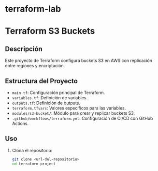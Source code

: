 # terraform-lab

# Terraform S3 Buckets
## Descripción
Este proyecto de Terraform configura buckets S3 en AWS con replicación entre regiones y encriptación.

## Estructura del Proyecto

- `main.tf`: Configuración principal de Terraform.
- `variables.tf`: Definición de variables.
- `outputs.tf`: Definición de outputs.
- `terraform.tfvars`: Valores específicos para las variables.
- `modules/s3-bucket/`: Módulo para crear y replicar buckets S3.
- `.github/workflows/terraform.yml`: Configuración de CI/CD con GitHub Actions.

## Uso

1. Clona el repositorio:

   ```sh
   git clone <url-del-repositorio>
   cd terraform-project
